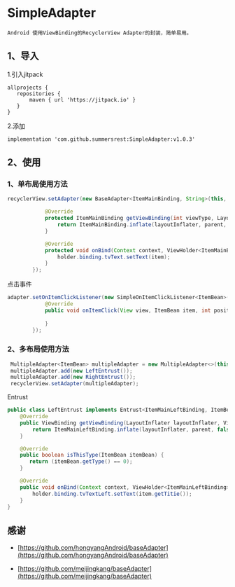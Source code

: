 # SimpleAdapter
    Android 使用ViewBinding的RecyclerView Adapter的封装，简单易用。
## **1、导入**

 1.引入jitpack
 ```
 allprojects {
    repositories {
        maven { url 'https://jitpack.io' }
    }
}
```
2.添加
```
implementation 'com.github.summersrest:SimpleAdapter:v1.0.3'
```

## **2、使用**

### 1、单布局使用方法
```java
recyclerView.setAdapter(new BaseAdapter<ItemMainBinding, String>(this, list) {

            @Override
            protected ItemMainBinding getViewBinding(int viewType, LayoutInflater layoutInflater, ViewGroup parent) {
                return ItemMainBinding.inflate(layoutInflater, parent, false);
            }

            @Override
            protected void onBind(Context context, ViewHolder<ItemMainBinding> holder, String item, int position) {
                holder.binding.tvText.setText(item);
            }
        });
```
点击事件
```java
adapter.setOnItemClickListener(new SimpleOnItemClickListener<ItemBean>() {
            @Override
            public void onItemClick(View view, ItemBean item, int position) {
                
            }
        });
```

### 2、多布局使用方法
```java
 MultipleAdapter<ItemBean> multipleAdapter = new MultipleAdapter<>(this, datas);
 multipleAdapter.add(new LeftEntrust());
 multipleAdapter.add(new RightEntrust());
 recyclerView.setAdapter(multipleAdapter);
```
Entrust
```java
public class LeftEntrust implements Entrust<ItemMainLeftBinding, ItemBean> {
    @Override
    public ViewBinding getViewBinding(LayoutInflater layoutInflater, ViewGroup parent) {
        return ItemMainLeftBinding.inflate(layoutInflater, parent, false);
    }

    @Override
    public boolean isThisType(ItemBean itemBean) {
       return (itemBean.getType() == 0);
    }

    @Override
    public void onBind(Context context, ViewHolder<ItemMainLeftBinding> holder, ItemBean item, int position) {
        holder.binding.tvTextLeft.setText(item.getTitie());
    }
}
```


## 感谢


* [https://github.com/hongyangAndroid/baseAdapter](https://github.com/hongyangAndroid/baseAdapter)



* [https://github.com/meijingkang/baseAdapter](https://github.com/meijingkang/baseAdapter)
	

